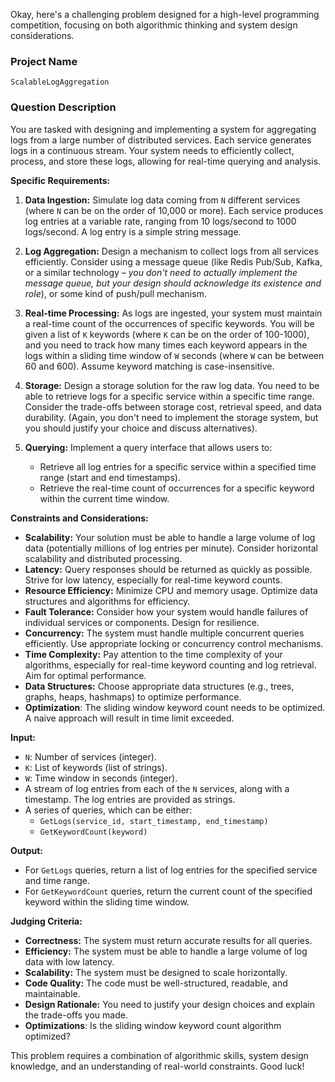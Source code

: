 Okay, here's a challenging problem designed for a high-level programming competition, focusing on both algorithmic thinking and system design considerations.

### Project Name

`ScalableLogAggregation`

### Question Description

You are tasked with designing and implementing a system for aggregating logs from a large number of distributed services.  Each service generates logs in a continuous stream. Your system needs to efficiently collect, process, and store these logs, allowing for real-time querying and analysis.

**Specific Requirements:**

1.  **Data Ingestion:**  Simulate log data coming from `N` different services (where `N` can be on the order of 10,000 or more). Each service produces log entries at a variable rate, ranging from 10 logs/second to 1000 logs/second.  A log entry is a simple string message.

2.  **Log Aggregation:** Design a mechanism to collect logs from all services efficiently.  Consider using a message queue (like Redis Pub/Sub, Kafka, or a similar technology – *you don't need to actually implement the message queue, but your design should acknowledge its existence and role*), or some kind of push/pull mechanism.

3.  **Real-time Processing:**  As logs are ingested, your system must maintain a real-time count of the occurrences of specific keywords. You will be given a list of `K` keywords (where `K` can be on the order of 100-1000), and you need to track how many times each keyword appears in the logs within a sliding time window of `W` seconds (where `W` can be between 60 and 600). Assume keyword matching is case-insensitive.

4.  **Storage:** Design a storage solution for the raw log data.  You need to be able to retrieve logs for a specific service within a specific time range.  Consider the trade-offs between storage cost, retrieval speed, and data durability. (Again, you don't need to implement the storage system, but you should justify your choice and discuss alternatives).

5.  **Querying:** Implement a query interface that allows users to:
    *   Retrieve all log entries for a specific service within a specified time range (start and end timestamps).
    *   Retrieve the real-time count of occurrences for a specific keyword within the current time window.

**Constraints and Considerations:**

*   **Scalability:**  Your solution must be able to handle a large volume of log data (potentially millions of log entries per minute).  Consider horizontal scalability and distributed processing.
*   **Latency:**  Query responses should be returned as quickly as possible. Strive for low latency, especially for real-time keyword counts.
*   **Resource Efficiency:**  Minimize CPU and memory usage.  Optimize data structures and algorithms for efficiency.
*   **Fault Tolerance:**  Consider how your system would handle failures of individual services or components.  Design for resilience.
*   **Concurrency:** The system must handle multiple concurrent queries efficiently. Use appropriate locking or concurrency control mechanisms.
*   **Time Complexity:** Pay attention to the time complexity of your algorithms, especially for real-time keyword counting and log retrieval.  Aim for optimal performance.
*   **Data Structures:** Choose appropriate data structures (e.g., trees, graphs, heaps, hashmaps) to optimize performance.
*   **Optimization**: The sliding window keyword count needs to be optimized. A naive approach will result in time limit exceeded.

**Input:**

*   `N`: Number of services (integer).
*   `K`: List of keywords (list of strings).
*   `W`: Time window in seconds (integer).
*   A stream of log entries from each of the `N` services, along with a timestamp.  The log entries are provided as strings.
*   A series of queries, which can be either:
    *   `GetLogs(service_id, start_timestamp, end_timestamp)`
    *   `GetKeywordCount(keyword)`

**Output:**

*   For `GetLogs` queries, return a list of log entries for the specified service and time range.
*   For `GetKeywordCount` queries, return the current count of the specified keyword within the sliding time window.

**Judging Criteria:**

*   **Correctness:**  The system must return accurate results for all queries.
*   **Efficiency:**  The system must be able to handle a large volume of log data with low latency.
*   **Scalability:**  The system must be designed to scale horizontally.
*   **Code Quality:**  The code must be well-structured, readable, and maintainable.
*   **Design Rationale:** You need to justify your design choices and explain the trade-offs you made.
*   **Optimizations**: Is the sliding window keyword count algorithm optimized?

This problem requires a combination of algorithmic skills, system design knowledge, and an understanding of real-world constraints.  Good luck!
